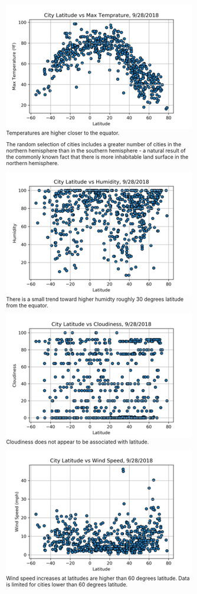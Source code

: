 ![Lat vs Temp](output_data/Temperature_Scatter.png)
Temperatures are higher closer to the equator.

The random selection of cities includes a greater number of cities in the northern hemisphere
than in the southern hemisphere - a natural result of the commonly known fact that there is more inhabitable
land surface in the northern hemisphere.

![Lat vs Humidity](output_data/Humidity_Scatter.png)
There is a small trend toward higher humidty roughly 30 degrees latitude from the equator.

![Lat vs Cloudiness](output_data/Cloudiness_Scatter.png)
Cloudiness does not appear to be associated with latitude.

![Lat vs Wind Speed](output_data/Wind_Speed_Scatter.png)
Wind speed increases at latitudes are higher than 60 degrees latitude.
Data is limited for cities lower than 60 degrees latitude.

